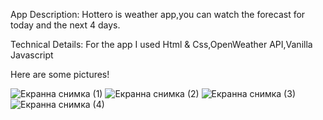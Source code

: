 App Description: Hottero is weather app,you can watch the forecast for today and the next 4 days. 


Technical Details:
For the app I used Html & Css,OpenWeather API,Vanilla Javascript

Here are some pictures! 

![Екранна снимка (1)](https://github.com/user-attachments/assets/60cf0b55-b857-4389-a0f1-9ce4edac8ddc)
![Екранна снимка (2)](https://github.com/user-attachments/assets/8e16edcd-f1eb-4e7c-b4e3-6bc10e103486)
![Екранна снимка (3)](https://github.com/user-attachments/assets/7571e7fa-fad7-47ae-82c7-5bb496a180e7)
![Екранна снимка (4)](https://github.com/user-attachments/assets/b7f452ca-99f6-4712-a848-2e7636c5ce87)
